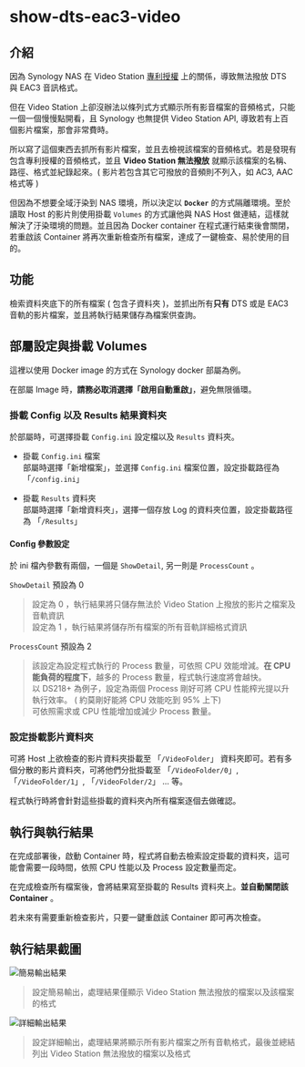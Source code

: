 # show-dts-eac3-video

## 介紹

因為 Synology NAS 在 Video Station [專利授權](https://kb.synology.com/zh-tw/DSM/tutorial/Why_can_t_I_play_videos_with_DTS_or_EAC3_audio_format_on_Video_Station) 上的關係，導致無法撥放 DTS 與 EAC3 音訊格式。

但在 Video Station 上卻沒辦法以條列式方式顯示所有影音檔案的音頻格式，只能一個一個慢慢點開看，且 Synology 也無提供 Video Station API, 導致若有上百個影片檔案，那會非常費時。

所以寫了這個東西去抓所有影片檔案，並且去檢視該檔案的音頻格式。若是發現有包含專利授權的音頻格式，並且 **Video Station 無法撥放** 就顯示該檔案的名稱、路徑、格式並紀錄起來。( 影片若包含其它可撥放的音頻則不列入，如 AC3, AAC 格式等 )

但因為不想要全域汙染到 NAS 環境，所以決定以 **`Docker`** 的方式隔離環境。至於讀取 Host 的影片則使用掛載 `Volumes` 的方式讓他與 NAS Host 做連結，這樣就解決了汙染環境的問題。並且因為 Docker container 在程式運行結束後會關閉，若重啟該 Container 將再次重新檢查所有檔案，達成了一鍵檢查、易於使用的目的。

## 功能

檢索資料夾底下的所有檔案 ( 包含子資料夾 )，並抓出所有**只有** DTS 或是 EAC3 音軌的影片檔案，並且將執行結果儲存為檔案供查詢。

## 部屬設定與掛載 Volumes

這裡以使用 Docker image 的方式在 Synology docker 部屬為例。

在部屬 Image 時，**請務必取消選擇「啟用自動重啟」**，避免無限循環。

### 掛載 Config 以及 Results 結果資料夾

於部屬時，可選擇掛載 `Config.ini` 設定檔以及 `Results` 資料夾。

* 掛載 `Config.ini` 檔案  
部屬時選擇「新增檔案」，並選擇 `Config.ini` 檔案位置，設定掛載路徑為 「`/config.ini`」

* 掛載 `Results` 資料夾  
部屬時選擇「新增資料夾」，選擇一個存放 Log 的資料夾位置，設定掛載路徑為 「`/Results`」

#### Config 參數設定

於 ini 檔內參數有兩個，一個是 `ShowDetail`, 另一則是 `ProcessCount` 。

`ShowDetail` 預設為 0

> 設定為 0 ，執行結果將只儲存無法於 Video Station 上撥放的影片之檔案及音軌資訊  
> 設定為 1 ，執行結果將儲存所有檔案的所有音軌詳細格式資訊

`ProcessCount` 預設為 2

> 該設定為設定程式執行的 Process 數量，可依照 CPU 效能增減。**在 CPU 能負荷的程度下**，越多的 Process 數量，程式執行速度將會越快。  
> 以 DS218+ 為例子，設定為兩個 Process 剛好可將 CPU 性能榨光提以升執行效率。 ( 約莫剛好能將 CPU 效能吃到 95% 上下)  
> 可依照需求或 CPU 性能增加或減少 Process 數量。

### 設定掛載影片資料夾

可將 Host 上欲檢查的影片資料夾掛載至 「`/VideoFolder`」 資料夾即可。若有多個分散的影片資料夾，可將他們分批掛載至 「`/VideoFolder/0`」, 「`/VideoFolder/1`」, 「`/VideoFolder/2`」 ... 等。

程式執行時將會針對這些掛載的資料夾內所有檔案逐個去做確認。

## 執行與執行結果

在完成部署後，啟動 Container 時，程式將自動去檢索設定掛載的資料夾，這可能會需要一段時間，依照 CPU 性能以及 Process 設定數量而定。

在完成檢查所有檔案後，會將結果寫至掛載的 Results 資料夾上。**並自動關閉該 Container** 。

若未來有需要重新檢查影片，只要一鍵重啟該 Container 即可再次檢查。

## 執行結果截圖

![簡易輸出結果](https://user-images.githubusercontent.com/16682813/164535693-10f48265-2663-4478-9042-c32508889064.png)

> 設定簡易輸出，處理結果僅顯示 Video Station 無法撥放的檔案以及該檔案的格式

![詳細輸出結果](https://user-images.githubusercontent.com/16682813/164535713-ec27b04a-54bc-424a-a3ef-d502572525b6.png)

> 設定詳細輸出，處理結果將顯示所有影片檔案之所有音軌格式，最後並總結列出 Video Station 無法撥放的檔案以及格式
